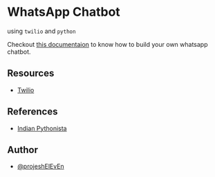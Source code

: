 # WhatsApp Chatbot

using `twilio` and `python`

Checkout [this documentaion](https://github.com/prajeshElEvEn/wp-chatbot/blob/master/documentation.md) to know how to build your own whatsapp chatbot.

## Resources

<!-- - [Python]() -->
- [Twilio](https://www.twilio.com/)
<!-- - [WhatsApp]() -->

## References

- [Indian Pythonista](https://youtube.com/playlist?list=PL4vpFkgr0ykqjcOEwTGJaaM8YJhME85rX)

## Author

- [@projeshElEvEn](https://bit.ly/ElEvEnCo)
